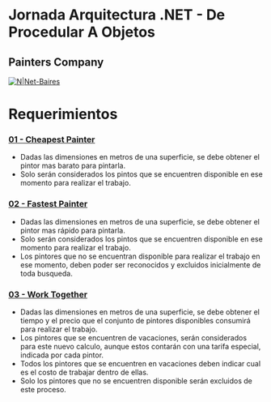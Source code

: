 # Jornada Arquitectura .NET - De Procedular A Objetos

## Painters Company

[![N|Net-Baires](http://www.germankuber.com.ar/wp-content/uploads/Blanco-small.png)](https://www.net-baires.com.ar/)

# Requerimientos

### [01 - Cheapest Painter](https://github.com/GermanKuber/Jornada-Arquitectura-NET-De-Procedular-A-Objetos/tree/master/01%20-%20Cheapest%20Painter)

  - Dadas las dimensiones en metros de una superficie, se debe obtener el pintor mas barato para pintarla.
  - Solo serán considerados los pintos que se encuentren disponible en ese momento para realizar el trabajo.

### [02 - Fastest Painter](https://github.com/GermanKuber/Jornada-Arquitectura-NET-De-Procedular-A-Objetos/tree/master/02%20-%20Fastest%20Painter)

  - Dadas las dimensiones en metros de una superficie, se debe obtener el pintor mas rápido para pintarla.
  - Solo serán considerados los pintos que se encuentren disponible en ese momento para realizar el trabajo.
  - Los pintores que no se encuentran disponible para realizar el trabajo en ese momento, deben poder ser reconocidos y excluidos inicialmente de toda busqueda.
  
### [03 - Work Together](https://github.com/GermanKuber/Jornada-Arquitectura-NET-De-Procedular-A-Objetos/tree/master/03%20-%20Work%20Together)

  - Dadas las dimensiones en metros de una superficie, se debe obtener el tiempo y el precio que el conjunto de pintores disponibles consumirá para realizar el trabajo.
  - Los pintores que se encuentren de vacaciones, serán considerados para este nuevo calculo, aunque estos contarán con una tarifa especial, indicada por cada pintor.
  - Todos los pintores que se encuentren en vacaciones deben  indicar cual es el costo de trabajar dentro de ellas.
  - Solo los pintores que no se encuentren disponible serán excluidos de este proceso.